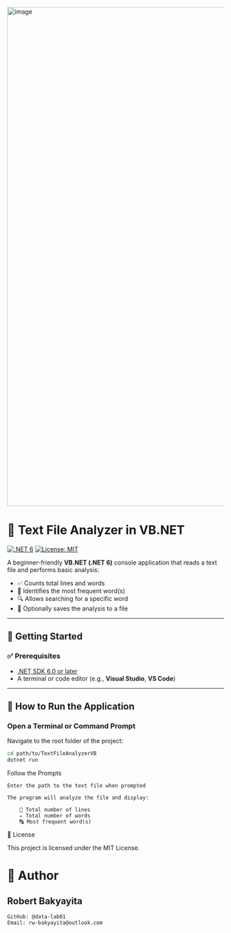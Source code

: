 <img width="1744" height="1161" alt="image" src="https://github.com/user-attachments/assets/431fdacb-5855-4fbb-b1f5-b9d618ebbade" />

# 📄 Text File Analyzer in VB.NET

[![.NET 6](https://img.shields.io/badge/.NET-6.0-blueviolet?logo=dotnet)](https://dotnet.microsoft.com/)
[![License: MIT](https://img.shields.io/badge/License-MIT-yellow.svg)](LICENSE)

A beginner-friendly **VB.NET (.NET 6)** console application that reads a text file and performs basic analysis:

- ✅ Counts total lines and words  
- 🔁 Identifies the most frequent word(s)  
- 🔍 Allows searching for a specific word  
- 💾 Optionally saves the analysis to a file  

---

## 🚀 Getting Started

### ✅ Prerequisites

- [.NET SDK 6.0 or later](https://dotnet.microsoft.com/download)
- A terminal or code editor (e.g., **Visual Studio**, **VS Code**)

---

## 🧪 How to Run the Application
###   Open a Terminal or Command Prompt
Navigate to the root folder of the project:

```bash
cd path/to/TextFileAnalyzerVB
dotnet run

```
Follow the Prompts

    Enter the path to the text file when prompted

    The program will analyze the file and display:

        📄 Total number of lines
        ✏️ Total number of words
        🔠 Most frequent word(s)

📜 License

This project is licensed under the MIT License.

# 👤 Author
## Robert Bakyayita
    GitHub: @data-lab01
    Email: rw-bakyayita@outlook.com
